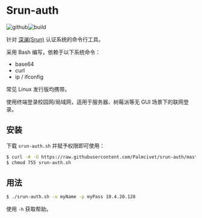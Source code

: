 # Srun-auth

![github](https://img.shields.io/badge/github-Palm%20Civet-blue)![build](https://img.shields.io/badge/build-pass-orange)

针对 [深澜(Srun)](https://srun.com/) 认证系统的命令行工具。

采用 Bash 编写，依赖于以下系统命令：

- base64
- curl
- ip / ifconfig

常见 Linux 发行版均携带。

使用终端登录校园网/局域网，适用于服务器、树莓派等无 GUI 场景下的联网登录。

## 安装

下载 `srun-auth.sh` 并赋予权限即可使用：

```bash
$ curl -# -O https://raw.githubusercontent.com/Palmcivet/srun-auth/master/srun-auth.sh
$ chmod 755 srun-auth.sh
```

## 用法

```bash
$ ./srun-auth.sh -u myName -p myPass 10.4.20.128
```

使用 `-h` 获取帮助。
